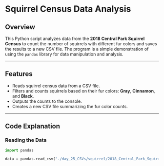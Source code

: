 # Squirrel Census Data Analysis

## Overview
This Python script analyzes data from the **2018 Central Park Squirrel Census** to count the number of squirrels with different fur colors and saves the results to a new CSV file. The program is a simple demonstration of using the `pandas` library for data manipulation and analysis.

---

## Features
- Reads squirrel census data from a CSV file.
- Filters and counts squirrels based on their fur colors: **Gray**, **Cinnamon**, and **Black**.
- Outputs the counts to the console.
- Creates a new CSV file summarizing the fur color counts.

---

## Code Explanation

### Reading the Data
```python
import pandas

data = pandas.read_csv("./day_25_CSVs/squirrel/2018_Central_Park_Squirrel_Census_-_Squirrel_Data.csv")
